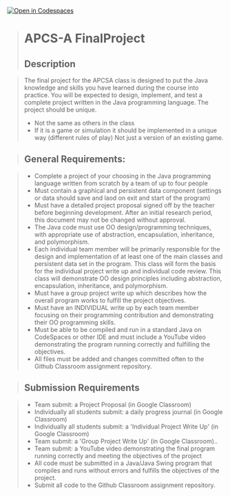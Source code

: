 [![Open in Codespaces](https://classroom.github.com/assets/launch-codespace-7f7980b617ed060a017424585567c406b6ee15c891e84e1186181d67ecf80aa0.svg)](https://classroom.github.com/open-in-codespaces?assignment_repo_id=13142199)
> # APCS-A FinalProject
> ## Description

> The final project for the APCSA class is designed to put the Java knowledge and skills you have learned during the course into practice.
> You will be expected to design, implement, and test a complete project written in the Java programming language.  The project should be unique.
> - Not the same as others in the class
> - If it is a game or simulation it should be implemented in a unique way (different rules of play) Not just a version of an existing game.

> ## General Requirements:

> - Complete a project of your choosing in the Java programming language written from scratch by a team of up to four people
> - Must contain a graphical and persistent data component (settings or data should save and laod on exit and start of the program)
> - Must have a detailed project proposal signed off by the teacher before beginning development.  After an initial research period, this document may not be changed without approval.
> - The Java code must use OO design/programming techniques, with appropriate use of abstraction, encapsulation,  inheritance, and polymorphism.
> - Each individual team member will be primarily responsible for the design and implementation of at least one of the main classes and persistent data set in the program.  This class will form the basis for the individual project write up and individual code review.  This class will demonstrate OO design principles including abstraction, encapsulation,  inheritance, and polymorphism.
> - Must have a group project write up which describes how the overall program works to fulfill the project objectives.
> - Must have an INDIVIDUAL write up by each team member focusing on their programming contribution and demonstrating their OO programming skills. 
> - Must be able to be compiled and run in a standard Java on CodeSpaces or other IDE and must include a YouTube video demonstrating the program running correctly and fulfilling the objectives.
> - All files must be added and changes committed often to the Github Classroom assignment repository. 

> ## Submission Requirements

> - Team submit: a Project Proposal (in Google Classroom)
> - Individually all students submit: a daily progress journal (in Google Classroom)
> - Individually all students submit: a 'Individual Project Write Up' (in Google Classroom)
> - Team submit: a 'Group Project Write Up' (in Google Classroom)..
> - Team submit: a YouTube video demonstrating the final program running correctly and meeting the objectives of the project
> - All code must be submitted in a Java/Java Swing program that compiles and runs without errors and fulfills the objectives of the project.  
> - Submit all code to the Github Classroom assignment repository.
